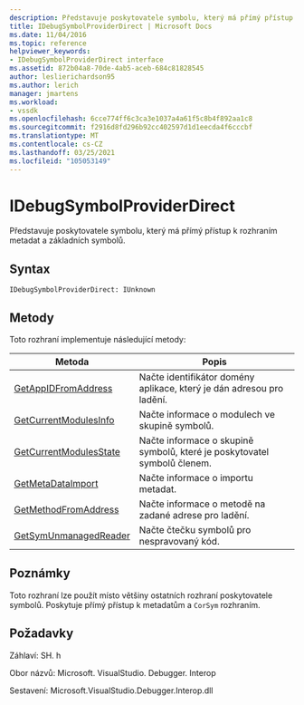 ```yaml
---
description: Představuje poskytovatele symbolu, který má přímý přístup k rozhraním metadat a základních symbolů.
title: IDebugSymbolProviderDirect | Microsoft Docs
ms.date: 11/04/2016
ms.topic: reference
helpviewer_keywords:
- IDebugSymbolProviderDirect interface
ms.assetid: 872b04a8-70de-4ab5-aceb-684c81828545
author: leslierichardson95
ms.author: lerich
manager: jmartens
ms.workload:
- vssdk
ms.openlocfilehash: 6cce774ff6c3ca3e1037a4a61f5c8b4f892aa1c8
ms.sourcegitcommit: f2916d8fd296b92cc402597d1d1eecda4f6cccbf
ms.translationtype: MT
ms.contentlocale: cs-CZ
ms.lasthandoff: 03/25/2021
ms.locfileid: "105053149"
---
```

# <a name="idebugsymbolproviderdirect"></a>IDebugSymbolProviderDirect
Představuje poskytovatele symbolu, který má přímý přístup k rozhraním metadat a základních symbolů.

## <a name="syntax"></a>Syntax

```
IDebugSymbolProviderDirect: IUnknown
```

## <a name="methods"></a>Metody
 Toto rozhraní implementuje následující metody:

|Metoda|Popis|
|------------|-----------------|
|[GetAppIDFromAddress](../../../extensibility/debugger/reference/idebugsymbolproviderdirect-getappidfromaddress.md)|Načte identifikátor domény aplikace, který je dán adresou pro ladění.|
|[GetCurrentModulesInfo](../../../extensibility/debugger/reference/idebugsymbolproviderdirect-getcurrentmodulesinfo.md)|Načte informace o modulech ve skupině symbolů.|
|[GetCurrentModulesState](../../../extensibility/debugger/reference/idebugsymbolproviderdirect-getcurrentmodulesstate.md)|Načte informace o skupině symbolů, které je poskytovatel symbolů členem.|
|[GetMetaDataImport](../../../extensibility/debugger/reference/idebugsymbolproviderdirect-getmetadataimport.md)|Načte informace o importu metadat.|
|[GetMethodFromAddress](../../../extensibility/debugger/reference/idebugsymbolproviderdirect-getmethodfromaddress.md)|Načte informace o metodě na zadané adrese pro ladění.|
|[GetSymUnmanagedReader](../../../extensibility/debugger/reference/idebugsymbolproviderdirect-getsymunmanagedreader.md)|Načte čtečku symbolů pro nespravovaný kód.|

## <a name="remarks"></a>Poznámky
 Toto rozhraní lze použít místo většiny ostatních rozhraní poskytovatele symbolů. Poskytuje přímý přístup k metadatům a `CorSym` rozhraním.

## <a name="requirements"></a>Požadavky
 Záhlaví: SH. h

 Obor názvů: Microsoft. VisualStudio. Debugger. Interop

 Sestavení: Microsoft.VisualStudio.Debugger.Interop.dll
